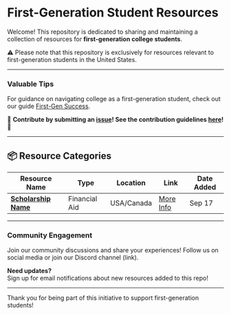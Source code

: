 # First-Generation Student Resources

Welcome! This repository is dedicated to sharing and maintaining a collection of resources for **first-generation college students**. 

:warning: Please note that this repository is exclusively for resources relevant to first-generation students in the United States.

---

### Valuable Tips
For guidance on navigating college as a first-generation student, check out our guide [First-Gen Success](link-to-guide).

🙏 **Contribute by submitting an [issue](link-to-issues)! See the contribution guidelines [here](./CONTRIBUTING.md)!** 🙏

---

## 📦 Resource Categories

| **Resource Name** | **Type** | **Location** | **Link** | **Date Added** |
| ------------------ | -------- | ------------ | -------- | --------------- |
| **[Scholarship Name](link)** | Financial Aid | USA/Canada | [More Info](link) | Sep 17 |
---

### Community Engagement
Join our community discussions and share your experiences! Follow us on social media or join our Discord channel (link).

**Need updates?**  
Sign up for email notifications about new resources added to this repo!

---

Thank you for being part of this initiative to support first-generation students!
